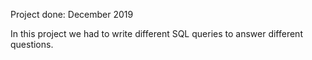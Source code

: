 Project done: December 2019

In this project we had to write different SQL queries to answer different questions.
